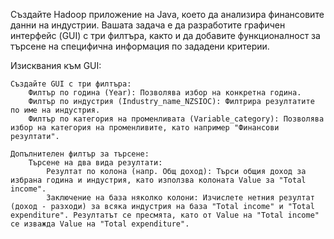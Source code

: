 Създайте Hadoop приложение на Java, което да анализира финансовите данни на индустрии. Вашата задача е да разработите графичен интерфейс (GUI) с три филтъра, както и да добавите функционалност за търсене на специфична информация по зададени критерии.

Изисквания към GUI:

    Създайте GUI с три филтъра:
        Филтър по година (Year): Позволява избор на конкретна година.
        Филтър по индустрия (Industry_name_NZSIOC): Филтрира резултатите по име на индустрия.
        Филтър по категория на променливата (Variable_category): Позволява избор на категория на променливите, като например "Финансови резултати".

    Допълнителен филтър за търсене:
        Търсене на два вида резултати:
            Резултат по колона (напр. Общ доход): Търси общия доход за избрана година и индустрия, като използва колоната Value за "Total income".
            Заключение на база няколко колони: Изчислете нетния резултат (доход - разходи) за всяка индустрия на база "Total income" и "Total expenditure". Резултатът се пресмята, като от Value на "Total income" се изважда Value на "Total expenditure".
